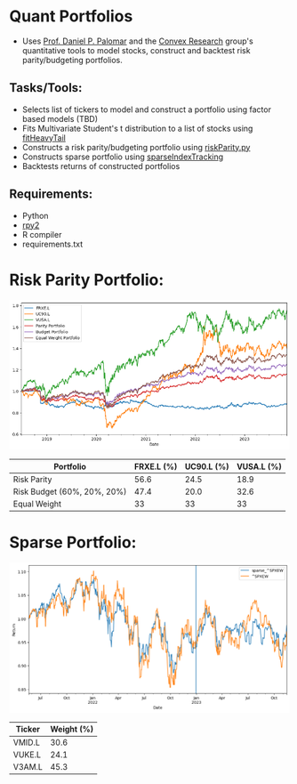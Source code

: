 # Quant Portfolios

- Uses [Prof. Daniel P. Palomar](https://github.com/dppalomar) and the [Convex Research](https://github.com/convexfi) group's quantitative tools to model stocks, construct and backtest risk parity/budgeting portfolios.

## Tasks/Tools:

- Selects list of tickers to model and construct a portfolio using factor based models (TBD)
- Fits Multivariate Student's t distribution to a list of stocks using [fitHeavyTail](https://github.com/convexfi/fitHeavyTail)
- Constructs a risk parity/budgeting portfolio using [riskParity.py](https://github.com/convexfi/riskparity.py)
- Constructs sparse portfolio using [sparseIndexTracking](https://github.com/dppalomar/sparseIndexTracking)
- Backtests returns of constructed portfolios

## Requirements:

- Python
- [rpy2](https://github.com/rpy2/rpy2)
- R compiler
- requirements.txt

# Risk Parity Portfolio:

![risk-parity](images/risk-parity.png)

| Portfolio                   | FRXE.L (%) | UC90.L (%) | VUSA.L (%) |
| --------------------------- | ---------- | ---------- | ---------- |
| Risk Parity                 | 56.6       | 24.5       | 18.9       |
| Risk Budget (60%, 20%, 20%) | 47.4       | 20.0       | 32.6       |
| Equal Weight                | 33         | 33         | 33         |

# Sparse Portfolio:

![sparse](images/sparse.png)

| Ticker | Weight (%) |
| ------ | ---------- |
| VMID.L | 30.6       |
| VUKE.L | 24.1       |
| V3AM.L | 45.3       |
